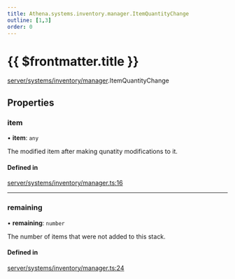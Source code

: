 ```yaml
---
title: Athena.systems.inventory.manager.ItemQuantityChange
outline: [1,3]
order: 0
---
```


# {{ $frontmatter.title }}


[server/systems/inventory/manager](../modules/server_systems_inventory_manager.md).ItemQuantityChange

## Properties

### item

• **item**: `any`

The modified item after making qunatity modifications to it.

#### Defined in

[server/systems/inventory/manager.ts:16](https://github.com/Stuyk/altv-athena/blob/b7faa35/src/core/server/systems/inventory/manager.ts#L16)

___

### remaining

• **remaining**: `number`

The number of items that were not added to this stack.

#### Defined in

[server/systems/inventory/manager.ts:24](https://github.com/Stuyk/altv-athena/blob/b7faa35/src/core/server/systems/inventory/manager.ts#L24)
